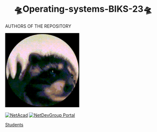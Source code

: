 <h1 align="center"> 🛸Operating-systems-BIKS-23🛸</h1>

AUTHORS OF THE REPOSITORY

![Animated Space Palm Tree](https://github.com/Huaweitututu/Operating-systems-BIKS-23/blob/main/giphy.gif)

[![NetAcad](https://img.shields.io/badge/NetAcad-black?style=for-the-badge&logo=cisco&logoColor=white)](https://www.netacad.com) [![NetDevGroup Portal](https://img.shields.io/badge/NetDevGroup_Portal-black?style=for-the-badge&logo=data:image/png;base64,YOUR_BASE64_CODE_HERE&logoColor=white)](https://portal.netdevgroup.com)

[Students](https://github.com/Huaweitututu/Operating-systems-BIKS-23/blob/main/Students)

